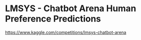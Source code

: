 # LMSYS - Chatbot Arena Human Preference Predictions

https://www.kaggle.com/competitions/lmsys-chatbot-arena
